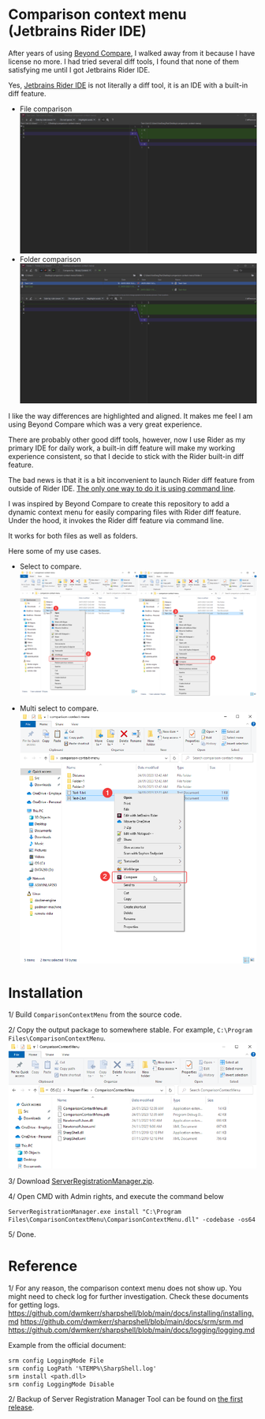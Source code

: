# Comparison context menu (Jetbrains Rider IDE)

After years of using [Beyond Compare](https://www.scootersoftware.com/), I walked away from it because I have license no more. 
I had tried several diff tools, I found that none of them satisfying me until I got Jetbrains Rider IDE.

Yes, [Jetbrains Rider IDE](https://www.jetbrains.com/rider/) is not literally a diff tool, it is an IDE with a built-in diff feature.
- File comparison
![rider-diff-file-ui](./doc/rider-diff-file-ui.png "Rider diff file ui")
- Folder comparison
![rider-diff-folder-ui](./doc/rider-diff-folder-ui.png "Rider diff folder ui")

I like the way differences are highlighted and aligned. It makes me feel I am using Beyond Compare which was a very great experience.

There are probably other good diff tools, however, now I use Rider as my primary IDE for daily work, a built-in diff feature will make my working experience consistent,
so that I decide to stick with the Rider built-in diff feature.

The bad news is that it is a bit inconvenient to launch Rider diff feature from outside of Rider IDE. [The only one way to do it is using command line](https://www.jetbrains.com/help/rider/Command_Line_Differences_Viewer.html). 

I was inspired by Beyond Compare to create this repository to add a dynamic context menu for easily comparing files with Rider diff feature. Under the hood, it invokes the Rider diff feature via command line.

It works for both files as well as folders.

Here some of my use cases.
- Select to compare.
![select-to-compare](./doc/select-to-compare.png "Select to compare")

- Multi select to compare.
  ![multi-select-to-compare](./doc/multi-select-to-compare.png "Multi select to compare")

# Installation

1/ Build `ComparisonContextMenu` from the source code.

2/ Copy the output package to somewhere stable. For example, `C:\Program Files\ComparisonContextMenu`.
![installation-folder](./doc/installation-folder.png "Installation folder")

3/ Download [ServerRegistrationManager.zip](https://github.com/dwmkerr/sharpshell/releases).

4/ Open CMD with Admin rights, and execute the command below
```
ServerRegistrationManager.exe install "C:\Program Files\ComparisonContextMenu\ComparisonContextMenu.dll" -codebase -os64
```

5/ Done.

# Reference

1/ For any reason, the comparison context menu does not show up. You might need to check log for further investigation. Check these documents for getting logs.
https://github.com/dwmkerr/sharpshell/blob/main/docs/installing/installing.md
https://github.com/dwmkerr/sharpshell/blob/main/docs/srm/srm.md
https://github.com/dwmkerr/sharpshell/blob/main/docs/logging/logging.md

Example from the official document:
```
srm config LoggingMode File
srm config LogPath '%TEMP%\SharpShell.log'
srm install <path.dll>
srm config LoggingMode Disable
```

2/ Backup of Server Registration Manager Tool can be found on [the first release](https://github.com/VanDng/comparison-context-menu/releases/tag/first-release).
